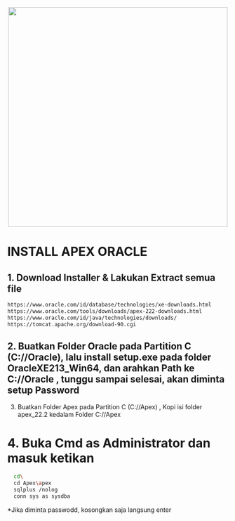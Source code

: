 <div id="header" align="center">
  <img src="https://3coresol.com/wp-content/uploads/2019/02/Logo-APEX-Best-Practice-2.png" width="500"/>
</div>


# INSTALL APEX ORACLE

## 1. Download Installer & Lakukan Extract semua file

```sh
https://www.oracle.com/id/database/technologies/xe-downloads.html
https://www.oracle.com/tools/downloads/apex-222-downloads.html
https://www.oracle.com/id/java/technologies/downloads/
https://tomcat.apache.org/download-90.cgi
```

## 2. Buatkan Folder Oracle pada Partition C (C://Oracle), lalu install setup.exe pada folder OracleXE213_Win64, dan arahkan Path ke C://Oracle , tunggu sampai selesai, akan diminta setup Password

3. Buatkan Folder Apex pada Partition C (C://Apex) , Kopi isi folder apex_22.2 kedalam Folder C://Apex 

# 4. Buka Cmd as Administrator dan masuk ketikan

```sh
  cd\
  cd Apex\apex
  sqlplus /nolog
  conn sys as sysdba
```
*Jika diminta passwodd, kosongkan saja langsung enter

